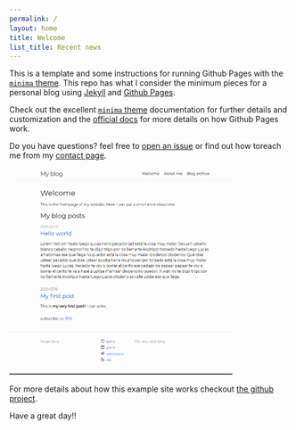 ```yaml
---
permalink: /
layout: home
title: Welcome
list_title: Recent news
---
```


This is a template and some instructions for running Github Pages with the [`minima` theme][minima]. This repo has what I consider the minimum pieces for a personal blog using [Jekyll][jk] and [Github Pages][gh-site].

Check out the excellent [`minima` theme][minima] documentation for further details and customization and the [official docs][gh] for more details on how Github Pages work.

Do you have questions? feel free to [open an issue][issue] or find out how toreach me from my [contact page][contact].

<img src="./assets/imgs/screenshot.png" width="400px">

For more details about how this example site works checkout [the github project](https://github.com/jsanz/gh-pages-minima-starter).


Have a great day!!

[gh-site]: https://pages.github.com/
[minima]: https://github.com/jekyll/minima/tree/2.5-stable
[jk]: https://jekyllrb.com/
[gh]: https://help.github.com/en/github/working-with-github-pages
[issue]: https://github.com/jsanz/gh-pages-minima-starter/issues/new/choose
[contact]: https://jorgesanz.net/contact/